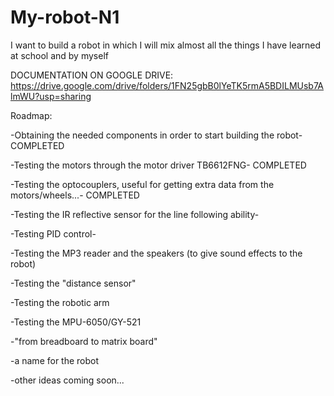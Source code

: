 # My-robot-N1
I want to build a robot in which I will mix almost all the things I have learned at school and by myself

DOCUMENTATION ON GOOGLE DRIVE: https://drive.google.com/drive/folders/1FN25gbB0lYeTK5rmA5BDILMUsb7AlmWU?usp=sharing


Roadmap:

-Obtaining the needed components in order to start building the robot- COMPLETED

-Testing the motors through the motor driver TB6612FNG- COMPLETED

-Testing the optocouplers, useful for getting extra data from the motors/wheels...- COMPLETED

-Testing the IR reflective sensor for the line following ability-

-Testing PID control-

-Testing the MP3 reader and the speakers (to give sound effects to the robot)

-Testing the "distance sensor"

-Testing the robotic arm 

-Testing the MPU-6050/GY-521

-"from breadboard to matrix board"

-a name for the robot

-other ideas coming soon...
